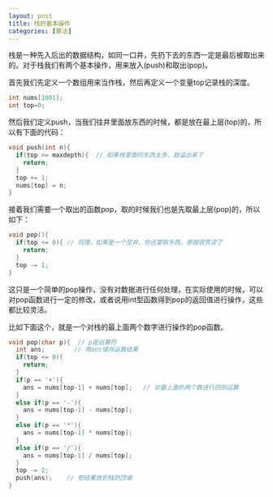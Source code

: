 ```yaml
---
layout: post
title: 栈的基本操作
categories: [算法]
---
```


栈是一种先入后出的数据结构，如同一口井，先扔下去的东西一定是最后被取出来的。对于栈我们有两个基本操作，用来放入(push)和取出(pop)。

首先我们先定义一个数组用来当作栈，然后再定义一个变量top记录栈的深度。

```C
int nums[1001];
int top=0;
```

然后我们定义push，当我们往井里面放东西的时候，都是放在最上层(top)的，所以有下面的代码：

```C
void push(int n){
  if(top >= maxdepth){  // 如果栈里面的东西太多，就溢出来了
    return;
  }
  top += 1;
  nums[top] = n;
}
```

接着我们需要一个取出的函数pop，取的时候我们也是先取最上层(pop)的，所以如下：

```C
void pop(){
  if(top <= 0){ // 同理，如果是一个空井，你还要取东西，那就很荒谬了
    return;
  }
  top -= 1;
}
```

这只是一个简单的pop操作，没有对数据进行任何处理，在实际使用的时候，可以对pop函数进行一定的修改，或者说用int型函数得到pop的返回值进行操作，这些都比较灵活。

比如下面这个，就是一个对栈的最上面两个数字进行操作的pop函数。

```C
void pop(char p){  // p是运算符
  int ans;        // 用ans储存运算结果
  if(top <= 0){
    return;
  }
  if(p == '+'){
    ans = nums[top-1] + nums[top];   // 对最上面的两个数进行四则运算
  }
  else if(p == '-'){
    ans = nums[top-1] - nums[top];
  }
  else if(p == '*'){
    ans = nums[top-1] * nums[top];
  }
  else if(p == '/'){
    ans = nums[top-1] / nums[top];
  }
  top -= 2;
  push(ans);    // 把结果放到栈的顶端
}
```

